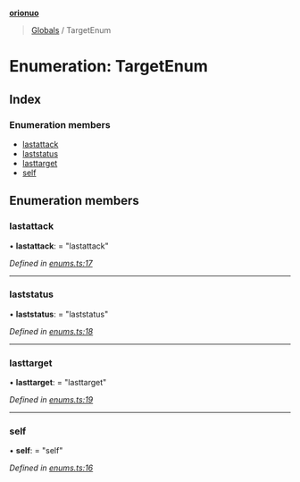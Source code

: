 **[orionuo](../README.md)**

> [Globals](../globals.md) / TargetEnum

# Enumeration: TargetEnum

## Index

### Enumeration members

* [lastattack](targetenum.md#lastattack)
* [laststatus](targetenum.md#laststatus)
* [lasttarget](targetenum.md#lasttarget)
* [self](targetenum.md#self)

## Enumeration members

### lastattack

•  **lastattack**:  = "lastattack"

*Defined in [enums.ts:17](https://github.com/msviha/orionuo/blob/6f2627d/src/enums.ts#L17)*

___

### laststatus

•  **laststatus**:  = "laststatus"

*Defined in [enums.ts:18](https://github.com/msviha/orionuo/blob/6f2627d/src/enums.ts#L18)*

___

### lasttarget

•  **lasttarget**:  = "lasttarget"

*Defined in [enums.ts:19](https://github.com/msviha/orionuo/blob/6f2627d/src/enums.ts#L19)*

___

### self

•  **self**:  = "self"

*Defined in [enums.ts:16](https://github.com/msviha/orionuo/blob/6f2627d/src/enums.ts#L16)*
